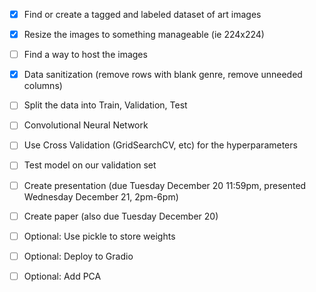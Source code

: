 - [x] Find or create a tagged and labeled dataset of art images

- [x] Resize the images to something manageable (ie 224x224)

- [ ] Find a way to host the images

- [x] Data sanitization (remove rows with blank genre, remove unneeded columns)

- [ ] Split the data into Train, Validation, Test

- [ ] Convolutional Neural Network

- [ ] Use Cross Validation (GridSearchCV, etc) for the hyperparameters

- [ ] Test model on our validation set

- [ ] Create presentation (due Tuesday December 20 11:59pm, presented Wednesday December 21, 2pm-6pm)

- [ ] Create paper (also due Tuesday December 20)

- [ ] Optional: Use pickle to store weights

- [ ] Optional: Deploy to Gradio

- [ ] Optional: Add PCA
